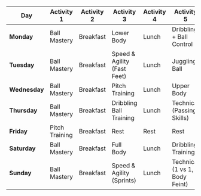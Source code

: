 | **Day**    | **Activity 1**         | **Activity 2**    | **Activity 3**           | **Activity 4**             | **Activity 5**                    | **Activity 6**  |
|------------|------------------------|-------------------|--------------------------|----------------------------|-----------------------------------|-----------------|
| **Monday** | Ball Mastery            | Breakfast         | Lower Body               | Lunch                      | Dribbling + Ball Control          | Dinner          |
| **Tuesday**| Ball Mastery            | Breakfast         | Speed & Agility (Fast Feet) | Lunch                    | Juggling Ball                    | Dinner          |
| **Wednesday**| Ball Mastery          | Breakfast         | Pitch Training           | Lunch                      | Upper Body                       | Dinner          |
| **Thursday**| Ball Mastery           | Breakfast         | Dribbling Ball Training   | Lunch                      | Technical (Passing, Skills)       | Dinner          |
| **Friday** | Pitch Training          | Breakfast         | Rest                     | Rest                       | Rest                             | Dinner          |
| **Saturday**| Ball Mastery           | Breakfast         | Full Body                | Lunch                      | Dribbling Training                | Dinner          |
| **Sunday** | Ball Mastery            | Breakfast         | Speed & Agility (Sprints) | Lunch                      | Technical (1 vs 1, Body Feint)    | Dinner          |
